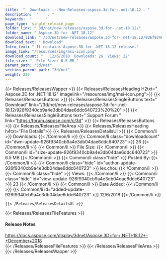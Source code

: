 ```yaml
---
title:  "  Downloads ---New-Releases-aspose.3d-for-.net-18.12 . " 
description:  "    . " 
keywords:  "    . " 
page_type:  single_release_page
folder_link: " 3d/net/new-releases/aspose.3d-for-.net-18.12/"
folder_name: " Aspose.3D for .NET 18.12"
download_link: " /3d/net/new-releases/aspose.3d-for-.net-18.12/926f9340cb9a4e3db04dae6ddc640723"
download_text: " Download"
Intro_text: " It contains Aspose.3D for .NET 18.12 release."
image_link: "/resources/img/msi-icon.png"
download_count: "   12/6/2018  Downloads: 26  Views: 22"
file_size: "  File Size: 6.5 MB "
parent_path: "3d/net"
section_parent_path: "3d/net"
weight: 226
---
```


{{< Releases/ReleasesWapper >}}
  {{< Releases/ReleasesHeading H2txt=" Aspose.3D for .NET 18.12" imagelink="/resources/img/msi-icon.png">}}
  {{< Releases/ReleasesButtons >}}
    {{< Releases/ReleasesSingleButtons text=" Download" link="/3d/net/new-releases/aspose.3d-for-.net-18.12/926f9340cb9a4e3db04dae6ddc640723%20%20" >}}
    {{< Releases/ReleasesSingleButtons text=" Support Forum " link="https://forum.aspose.com/c/3d" >}}
  {{< Releases/ReleasesButtons >}}
  {{< Releases/ReleasesFileArea >}}
    {{< Releases/ReleasesHeading h4txt="File Details">}}
    {{< Releases/ReleasesDetailsUl >}}
            {{< Common/li  >}} Downloads: {{< /Common/li >}} 
      {{< Common/li class="downloadcount" id="dwn-update-926f9340cb9a4e3db04dae6ddc640723" >}} 26 {{< /Common/li >}} 
      {{< Common/li  >}} File Size: {{< /Common/li >}} 
      {{< Common/li id="size-update-926f9340cb9a4e3db04dae6ddc640723" >}} 6.5 MB {{< /Common/li >}} 
      {{< Common/li  class="hide" >}} Posted By: {{< /Common/li >}} 
      {{< Common/li class="hide" id="author-update-926f9340cb9a4e3db04dae6ddc640723" >}} lex.chou {{< /Common/li >}} 
      {{< Common/li class="hide"  >}} Views: {{< /Common/li >}} 
      {{< Common/li class="hide" id="view-update-926f9340cb9a4e3db04dae6ddc640723" >}} 23 {{< /Common/li >}} 
      {{< Common/li  >}} Date Added: {{< /Common/li >}} 
      {{< Common/li id="added-update-926f9340cb9a4e3db04dae6ddc640723" >}} 12/6/2018 {{< /Common/li >}} 

    {{< /Releases/ReleasesDetailsUl >}}

  {{< Releases/ReleasesFileFeatures >}}
      <h4>Release Notes</h4><div><a href="https://docs.aspose.com/display/3dnet/Aspose.3D+for+.NET+18.12+-+December+2018">https://docs.aspose.com/display/3dnet/Aspose.3D+for+.NET+18.12+-+December+2018</a></div>
  {{< /Releases/ReleasesFileFeatures >}}
 {{< /Releases/ReleasesFileArea >}}
{{< /Releases/ReleasesWapper >}}


